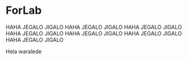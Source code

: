 # ForLab

HAHA JEGALO JIGALO
HAHA JEGALO JIGALO
HAHA JEGALO JIGALO
HAHA JEGALO JIGALO
HAHA JEGALO JIGALO
HAHA JEGALO JIGALO
HAHA JEGALO JIGALO

Hela waralede